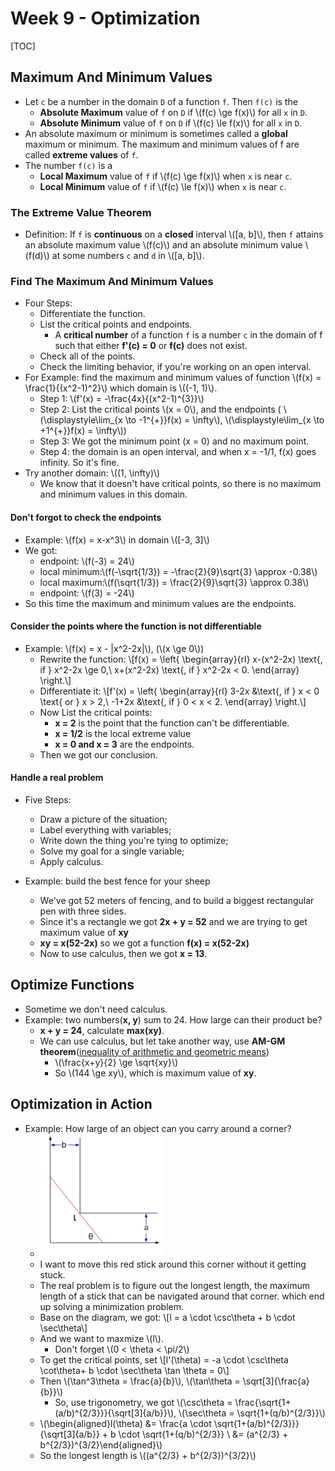 # Week 9 - Optimization

[TOC]

## Maximum And Minimum Values

* Let `c` be a number in the domain `D` of a function `f`. Then `f(c)` is the 
    * **Absolute Maximum** value of `f` on `D` if \\(f(c) \ge f(x)\\) for all `x` in `D`.
    * **Absolute Minimum** value of `f` on `D` if \\(f(c) \le f(x)\\) for all `x` in `D`.
* An absolute maximum or minimum is sometimes called a **global** maximum or minimum. The maximum and minimum values of f are called **extreme values** of `f`.
* The number `f(c)` is a
    * **Local Maximum** value of `f` if \\(f(c) \ge f(x)\\) when `x` is near `c`.
    * **Local Minimum** value of `f` if \\(f(c) \le f(x)\\) when `x` is near `c`.

### The Extreme Value Theorem

* Definition: If `f` is **continuous** on a **closed** interval \\([a, b]\\), then `f` attains an absolute maximum value \\(f(c)\\) and an absolute minimum value \\(f(d)\\) at some numbers `c` and `d` in \\([a, b]\\).

### Find The Maximum And Minimum Values

* Four Steps:
    * Differentiate the function.
    * List the critical points and endpoints.
        * A **critical number** of a function `f` is a number `c` in the domain of f such that either **f'(c) = 0** or **f(c)** does not exist.
    * Check all of the points.
    * Check the limiting behavior, if you're working on an open interval. 
* For Example: find the maximum and minimum values of function \\(f(x) = \frac{1}{(x^2-1)^2}\\) which domain is \\((-1, 1)\\).
    * Step 1: \\(f'(x) = -\frac{4x}{(x^2-1)^{3}}\\)
    * Step 2: List the critical points \\(x = 0\\), and the endpoints ( \\(\displaystyle\lim_{x \to -1^{+}}f(x) = \infty\\), \\(\displaystyle\lim_{x \to +1^{+}}f(x) = \infty\\))
    * Step 3: We got the minimum point (x = 0) and no maximum point.
    * Step 4: the domain is an open interval, and when x = -1/1, f(x) goes infinity. So it's fine.
* Try another domain: \\((1, \infty)\\)
    * We know that it doesn't have critical points, so there is no maximum and minimum values in this domain.

#### Don't forgot to check the endpoints

* Example: \\(f(x) = x-x^3\\) in domain \\([-3, 3]\\)
* We got:
    * endpoint: \\(f(-3) = 24\\)
    * local minimum:\\(f(-\sqrt{1/3}) = -\frac{2}{9}\sqrt{3} \approx -0.38\\)
    * local maximum:\\(f(\sqrt{1/3}) = \frac{2}{9}\sqrt{3} \approx 0.38\\)
    * endpoint: \\(f(3) = -24\\)
* So this time the maximum and minimum values are the endpoints.

#### Consider the points where the function is not differentiable

* Example: \\(f(x) = x - |x^2-2x|\\), (\\(x \ge 0\\))
    * Rewrite the function: \\[f(x) = \left\{ \begin{array}{rl} 
    x-(x^2-2x) \text{, if } x^2-2x \ge 0,\\ 
    x+(x^2-2x) \text{, if } x^2-2x < 0. 
    \end{array} \right.\\]
    * Differentiate it: \\[f'(x) = \left\{ \begin{array}{rl} 
    3-2x &\text{, if } x < 0 \text{ or } x > 2,\\ 
    -1+2x &\text{, if } 0 < x < 2. 
    \end{array} \right.\\]
    * Now List the critical points:
        * **x = 2** is the point that the function can't be differentiable.
        * **x = 1/2** is the local extreme value
        * **x = 0 and x = 3** are the endpoints.
    * Then we got our conclusion.

#### Handle a real problem

* Five Steps: 
    * Draw a picture of the situation;
    * Label everything with variables;
    * Write down the thing you're tying to optimize;
    * Solve my goal for a single variable;
    * Apply calculus.

* Example: build the best fence for your sheep
    * We've got 52 meters of fencing, and to build a biggest rectangular pen with three sides.
    * Since it's a rectangle we got **2x + y = 52** and we are trying to get maximum value of **xy**
    * **xy = x(52-2x)** so we got a function **f(x) = x(52-2x)** 
    * Now to use calculus, then we got **x = 13**.

## Optimize Functions

* Sometime we don't need calculus.
* Example: two numbers(**x, y**) sum to 24. How large can their product be?
    * **x + y = 24**, calculate **max(xy)**.
    * We can use calculus, but let take another way, use **AM-GM theorem**([inequality of arithmetic and geometric means](https://en.wikipedia.org/wiki/Inequality_of_arithmetic_and_geometric_means))
        * \\(\frac{x+y}{2} \ge \sqrt{xy}\\)
        * So \\(144 \ge xy\\), which is maximum value of **xy**.

## Optimization in Action 

* Example: How large of an object can you carry around a corner?
    * <img src="media/15104787435820.jpg" style="width:200px" />
    * I want to move this red stick around this corner without it getting stuck. 
    * The real problem is to figure out the longest length, the maximum length of a stick that can be navigated around that corner. which end up solving a minimization problem.
    * Base on the diagram, we got: \\[l = a \cdot \csc\theta + b \cdot \sec\theta\\]
    * And we want to maxmize \\(l\\). 
        * Don't forget \\(0 < \theta < \pi/2\\)
    * To get the critical points, set \\[l'(\theta) = -a \cdot \csc\theta \cot\theta+ b \cdot \sec\theta \tan \theta = 0\\]
    * Then \\(\tan^3\theta = \frac{a}{b}\\), \\(\tan\theta = \sqrt[3]{\frac{a}{b}}\\)
        * So, use trigonometry, we got \\(\csc\theta = \frac{\sqrt{1+(a/b)^{2/3}}}{\sqrt[3]{a/b}}\\), \\(\sec\theta = \sqrt{1+(q/b)^{2/3}}\\)
    * \\(\begin{aligned}l(\theta) &= \frac{a \cdot \sqrt{1+(a/b)^{2/3}}}{\sqrt[3]{a/b}} + b \cdot \sqrt{1+(q/b)^{2/3}} \\ &= (a^{2/3} + b^{2/3})^{3/2}\end{aligned}\\)
    * So the longest length is \\((a^{2/3} + b^{2/3})^{3/2}\\)



